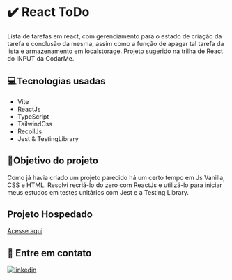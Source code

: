 # ✔️ React ToDo
    
Lista de tarefas em react, com gerenciamento para o estado de criação da tarefa e conclusão da mesma, assim como a função de apagar tal tarefa da lista e armazenamento em localstorage. Projeto sugerido na trilha de React do INPUT da CodarMe.

## 💻Tecnologias usadas

* Vite
* ReactJs
* TypeScript
* TailwindCss
* RecoilJs
* Jest & TestingLibrary


## 🎯Objetivo do projeto

Como já havia criado um projeto parecido há um certo tempo em Js Vanilla, CSS e HTML. Resolvi recriá-lo do zero com ReactJs e utilizá-lo para iniciar meus estudos em testes unitários com Jest e a Testing Library.
## Projeto Hospedado

[Acesse aqui](https://myreact-todolist.netlify.app/)


## 📨 Entre em contato
[![linkedin](https://img.shields.io/badge/linkedin-0A66C2?style=for-the-badge&logo=linkedin&logoColor=white)](https://www.linkedin.com/in/dtfigueiredo/)
